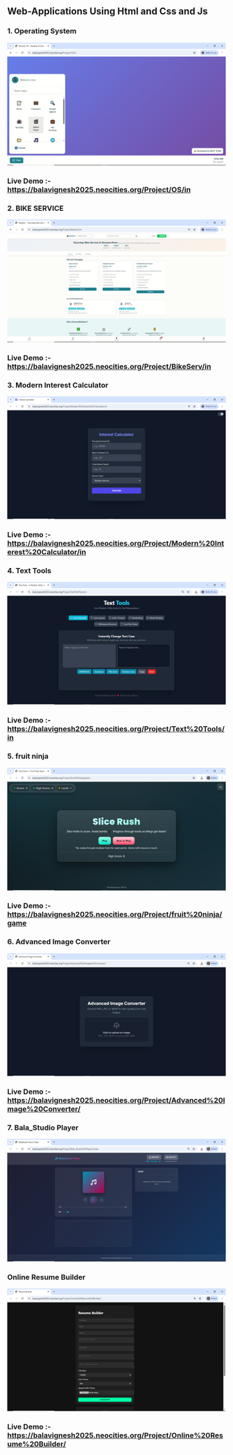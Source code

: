 ## Web-Applications Using Html and Css and Js
### 1. Operating System
![Image Alt](https://github.com/Bala-6478/Web-Applications/blob/f303b3feda817ef46eafc1389e997f02113808ef/OS/OS.png)
### Live Demo :- https://balavignesh2025.neocities.org/Project/OS/in
### 2. BIKE SERVICE
![Image Alt](https://github.com/Bala-6478/Web-Applications/blob/main/BikeServ/Screenshot%20(79).png)
### Live Demo :- https://balavignesh2025.neocities.org/Project/BikeServ/in
### 3. Modern Interest Calculator
![Image Alt](https://github.com/Bala-6478/Web-Applications/blob/main/Modern%20Interest%20Calculator/Screenshot%20(93).png)
### Live Demo :- https://balavignesh2025.neocities.org/Project/Modern%20Interest%20Calculator/in
### 4. Text Tools
![Image Alt](https://github.com/Bala-6478/Web-Applications/blob/main/Text%20Tools/Screenshot%20(96).png)
### Live Demo :- https://balavignesh2025.neocities.org/Project/Text%20Tools/in
### 5. fruit ninja
![Image Alt](https://github.com/Bala-6478/Web-Applications/blob/main/fruit%20ninja/Screenshot%20(100).png)
### Live Demo :- https://balavignesh2025.neocities.org/Project/fruit%20ninja/game
### 6. Advanced Image Converter
![Image Alt](https://github.com/Bala-6478/Web-Applications/blob/main/Advanced%20Image%20Converter/Screenshot%20(104).png)
### Live Demo :- https://balavignesh2025.neocities.org/Project/Advanced%20Image%20Converter/
### 7. Bala_Studio Player  
![Image Alt](https://github.com/Bala-6478/Web-Applications/blob/main/Bala_Studio%20Player/Screenshot%20(111).png)
### Online Resume Builder  
![Image Alt](https://github.com/Bala-6478/Web-Applications/blob/main/Online%20Resume%20Builder/Screenshot%20(113).png)
### Live Demo :-  https://balavignesh2025.neocities.org/Project/Online%20Resume%20Builder/
